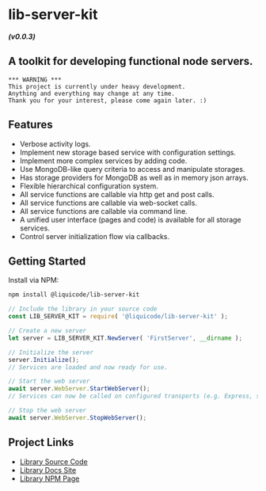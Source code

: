 # lib-server-kit
***(v0.0.3)***
## A toolkit for developing functional node servers.

```
*** WARNING ***
This project is currently under heavy development.
Anything and everything may change at any time.
Thank you for your interest, please come again later. :)
```


Features
---------------------------------------------------------------------

- Verbose activity logs.
- Implement new storage based service with configuration settings.
- Implement more complex services by adding code.
- Use MongoDB-like query criteria to access and manipulate storages.
- Has storage providers for MongoDB as well as in memory json arrays.
- Flexible hierarchical configuration system.
- All service functions are callable via http get and post calls.
- All service functions are callable via web-socket calls.
- All service functions are callable via command line.
- A unified user interface (pages and code) is available for all storage services.
- Control server initialization flow via callbacks.


Getting Started
---------------------------------------------------------------------

Install via NPM:
```bash
npm install @liquicode/lib-server-kit
```

```javascript
// Include the library in your source code
const LIB_SERVER_KIT = require( '@liquicode/lib-server-kit' );

// Create a new server
let server = LIB_SERVER_KIT.NewServer( 'FirstServer', __dirname );

// Initialize the server
server.Initialize();
// Services are loaded and now ready for use.

// Start the web server
await server.WebServer.StartWebServer();
// Services can now be called on configured transports (e.g. Express, socket.io).

// Stop the web server
await server.WebServer.StopWebServer();
```


Project Links
---------------------------------------------------------------------

- [Library Source Code](https://github.com/liquicode/lib-server-kit)
- [Library Docs Site](http://lib-server-kit.liquicode.com)
- [Library NPM Page](https://www.npmjs.com/package/@liquicode/lib-server-kit)

